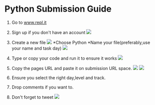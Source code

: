 # Python Submission Guide
  1. Go to www.repl.it
  2. Sign up if you don't have an account
     ![](IMG_20200501_132821_341.jpg)

  3. Create a new file
     ![](IMG_20200501_141722_354.jpg)
     *Choose Python
     *Name your file(preferably,use your name and task day)
     ![](IMG_20200501_133252_567.jpg)
  4. Type or copy your code and run it to ensure it works
     ![](IMG_20200501_133406_512.jpg)
  5. Copy the pages URL and paste it on submission URL space.
     ![](IMG_20200501_134627_215.jpg)
     ![](IMG_20200501_141402_542.jpg)
  6. Ensure you select the right day,level and track.
  7. Drop comments if you want to.
  8. Don't forget to tweet
     ![](IMG_20200501_141508_104.jpg)

